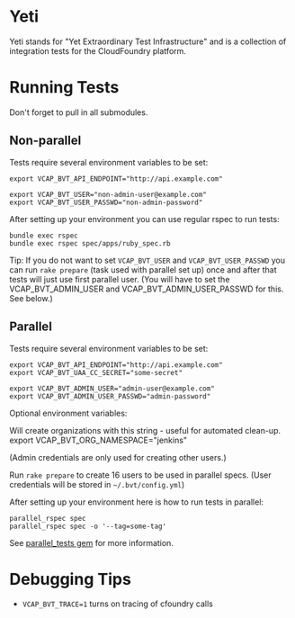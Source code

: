 # Yeti

Yeti stands for "Yet Extraordinary Test Infrastructure" and is a collection
of integration tests for the CloudFoundry platform.

# Running Tests

Don't forget to pull in all submodules.

## Non-parallel

Tests require several environment variables to be set:

    export VCAP_BVT_API_ENDPOINT="http://api.example.com"

    export VCAP_BVT_USER="non-admin-user@example.com"
    export VCAP_BVT_USER_PASSWD="non-admin-password"

After setting up your environment you can use regular rspec to
run tests:

    bundle exec rspec
    bundle exec rspec spec/apps/ruby_spec.rb

Tip: If you do not want to set `VCAP_BVT_USER` and `VCAP_BVT_USER_PASSWD`
you can run `rake prepare` (task used with parallel set up) once
and after that tests will just use first parallel user. (You will have
to set the VCAP_BVT_ADMIN_USER and VCAP_BVT_ADMIN_USER_PASSWD for this.
See below.)

## Parallel

Tests require several environment variables to be set:

    export VCAP_BVT_API_ENDPOINT="http://api.example.com"
    export VCAP_BVT_UAA_CC_SECRET="some-secret"

    export VCAP_BVT_ADMIN_USER="admin-user@example.com"
    export VCAP_BVT_ADMIN_USER_PASSWD="admin-password"

Optional environment variables:

  Will create organizations with this string - useful for automated clean-up. 
    export VCAP_BVT_ORG_NAMESPACE="jenkins"

(Admin credentials are only used for creating other users.)

Run `rake prepare` to create 16 users to be used in parallel specs.
(User credentials will be stored in `~/.bvt/config.yml`)

After setting up your environment here is how to run tests in parallel:

    parallel_rspec spec
    parallel_rspec spec -o '--tag=some-tag'

See [parallel_tests gem](https://github.com/grosser/parallel_tests)
for more information.

# Debugging Tips

- `VCAP_BVT_TRACE=1` turns on tracing of cfoundry calls